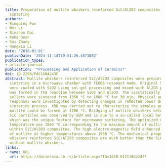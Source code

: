```yaml
---
title: Preparation of mullite whiskers reinforced SiC/Al2O3 composites by microwave
  sintering
authors:
- Bingbing Fan
- Wei Li
- Binzhou Dai
- Keke Guan
- Rui Zhang
- Hongxia Li
date: '2016-01-01'
publishDate: '2024-11-14T19:51:26.487308Z'
publication_types:
- article-journal
publication: '*Processing and Application of Ceramics*'
doi: 10.2298/PAC1604243F
abstract: Mullite whiskers reinforced SiC/Al2O3 composites were prepared by microwave
  sintering in a microwave chamber with TE666 resonant mode. Original SiC particles
  were coated with SiO2 using sol-gel processing and mixed with Al2O3 particles. Mullite
  was formed in the reaction between SiO2 and Al2O3. The isostatically pressed cylindrical
  pellets were sintered from 1350 °C to 1600 °C for 30 min. Physical and chemical
  responses were investigated by detecting changes in reﬂected power during the microwave
  sintering process. XRD was carried out to characterize the samples and showed that
  mullite could be formed at 1200 °C. Bridging of mullite whiskers between Al2O3 and
  SiC particles was observed by SEM and is due to a so-called local hot spot eﬀect,
  which was the unique feature for microwave sintering. The optimized microwave sintering
  temperature was 1500 °C corresponding to the maximum amount of mullite whiskers
  within SiC/Al2O3 composites. The high electro-magnetic ﬁeld enhanced the decomposition
  of mullite at higher temperatures above 1550 °C. The mechanical properties of mullite
  whiskers reinforced SiC/Al2O3 composites are much better than the SiC/Al2O3 composites
  without mullite whiskers.
links:
- name: URL
  url: https://doiserbia.nb.rs/Article.aspx?ID=1820-61311604243F
---
```

